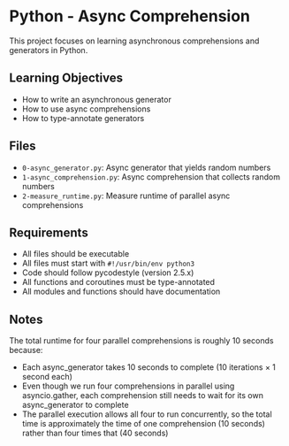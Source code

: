 # Python - Async Comprehension

This project focuses on learning asynchronous comprehensions and generators in Python.

## Learning Objectives

- How to write an asynchronous generator
- How to use async comprehensions
- How to type-annotate generators

## Files

- `0-async_generator.py`: Async generator that yields random numbers
- `1-async_comprehension.py`: Async comprehension that collects random numbers
- `2-measure_runtime.py`: Measure runtime of parallel async comprehensions

## Requirements

- All files should be executable
- All files must start with `#!/usr/bin/env python3`
- Code should follow pycodestyle (version 2.5.x)
- All functions and coroutines must be type-annotated
- All modules and functions should have documentation

## Notes

The total runtime for four parallel comprehensions is roughly 10 seconds because:
- Each async_generator takes 10 seconds to complete (10 iterations × 1 second each)
- Even though we run four comprehensions in parallel using asyncio.gather, 
  each comprehension still needs to wait for its own async_generator to complete
- The parallel execution allows all four to run concurrently, so the total time
  is approximately the time of one comprehension (10 seconds) rather than 
  four times that (40 seconds)
